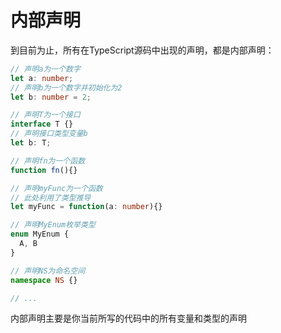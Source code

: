 # 内部声明

到目前为止，所有在TypeScript源码中出现的声明，都是内部声明：

```typescript
// 声明a为一个数字
let a: number;
// 声明b为一个数字并初始化为2
let b: number = 2;

// 声明T为一个接口
interface T {}
// 声明接口类型变量b
let b: T;

// 声明fn为一个函数
function fn(){}

// 声明myFunc为一个函数
// 此处利用了类型推导
let myFunc = function(a: number){}

// 声明MyEnum枚举类型
enum MyEnum {
  A, B
}

// 声明NS为命名空间
namespace NS {}

// ...
```

内部声明主要是你当前所写的代码中的所有变量和类型的声明

